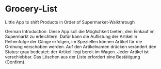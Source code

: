 # Grocery-List
Little App to shift Products in Order of Supermarket-Walkthrough

German Introduction:
Diese App soll die Möglichkeit bieten, den Einkauf im Supermarkt zu erleichtern. Dafür kann die Auflistung der Artikel in Reihenfolge der Gänge erfolgen, im Speziellen können Artikel für die Ordnung verschoben werden.
Auf den Artikelnamen drücken verändert den Status: grau bedeutet: der Artikel liegt bereit im Wagen.
Jeder Artikel ist verschiebbar. Das Löschen aus der Liste erfordert eine Bestätigung (Confirm).
